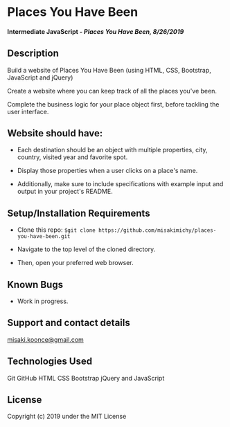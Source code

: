 # Places You Have Been

#### Intermediate JavaScript - _Places You Have Been, 8/26/2019_

## Description
Build a website of Places You Have Been (using HTML, CSS, Bootstrap, JavaScript and jQuery)

Create a website where you can keep track of all the places you've been. 

Complete the business logic for your place object first, before tackling the user interface. 

## Website should have:
- Each destination should be an object with multiple properties, city, country, visited year and favorite spot. 

- Display those properties when a user clicks on a place's name.

- Additionally, make sure to include specifications with example input and output in your project's README.


## Setup/Installation Requirements
* Clone this repo:
`$git clone https://github.com/misakimichy/places-you-have-been.git`

* Navigate to the top level of the cloned directory.
* Then, open your preferred web browser.

## Known Bugs
* Work in progress.

## Support and contact details
 misaki.koonce@gmail.com

## Technologies Used
Git GitHub HTML CSS Bootstrap jQuery and JavaScript


## License
Copyright (c) 2019 under the MIT License